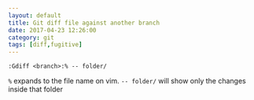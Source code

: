 ```yaml
---
layout: default
title: Git diff file against another branch
date: 2017-04-23 12:26:00
category: git
tags: [diff,fugitive]
---
```

```
:Gdiff <branch>:% -- folder/
```
`%` expands to the file name on vim.
`-- folder/` will show only the changes inside that folder
